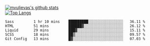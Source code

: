 [![mvuljevas's github stats](https://github-readme-stats.vercel.app/api?username=mvuljevas&show_icons=true&theme=dracula)](https://www.mvuljevas.com)
<br>
[![Top Langs](https://github-readme-stats.vercel.app/api/top-langs/?username=mvuljevas&theme=dracula)](https://www.mvuljevas.com)

<!--START_SECTION:waka-->
```text
Sass         1 hr 10 mins    █████████░░░░░░░░░░░░░░░░   36.11 % 
HTML         51 mins         ██████▓░░░░░░░░░░░░░░░░░░   26.12 % 
Liquid       29 mins         ███▓░░░░░░░░░░░░░░░░░░░░░   15.11 % 
SCSS         18 mins         ██▒░░░░░░░░░░░░░░░░░░░░░░   09.57 % 
Git Config   13 mins         █▓░░░░░░░░░░░░░░░░░░░░░░░   07.03 % 
```
<!--END_SECTION:waka-->

